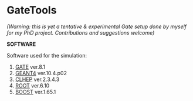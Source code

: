 # GateTools

*(Warning: this is yet a tentative & experimental Gate setup done by myself for my PhD project. Contributions and suggestions welcome)*

**SOFTWARE**

Software used for the simulation:
1. [GATE](https://github.com/OpenGATE/Gate) ver.8.1
2. [GEANT4](https://geant4.web.cern.ch) ver.10.4.p02
3. [CLHEP](http://proj-clhep.web.cern.ch/proj-clhep/) ver.2.3.4.3
4. [ROOT](https://root.cern.ch/) ver.6.10
5. [BOOST](https://www.boost.org/) ver.1.65.1